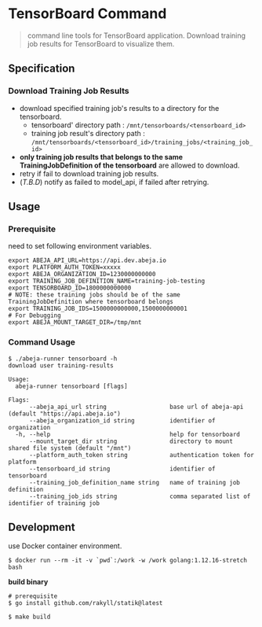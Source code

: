 # TensorBoard Command

> command line tools for TensorBoard application.
> Download training job results for TensorBoard to visualize them.

## Specification

### Download Training Job Results

- download specified training job's results to a directory for the tensorboard.
  - tensorboard' directory path : `/mnt/tensorboards/<tensorboard_id>`
  - training job result's directory path : `/mnt/tensorboards/<tensorboard_id>/training_jobs/<training_job_id>`
- **only training job results that belongs to the same TrainingJobDefinition of the tensorboard** are allowed to download.
- retry if fail to download training job results.
- (_T.B.D_) notify as failed to model_api, if failed after retrying.

## Usage

### Prerequisite

need to set following environment variables.

```
export ABEJA_API_URL=https://api.dev.abeja.io
export PLATFORM_AUTH_TOKEN=xxxxx
export ABEJA_ORGANIZATION_ID=1230000000000
export TRAINING_JOB_DEFINITION_NAME=training-job-testing
export TENSORBOARD_ID=1800000000000
# NOTE: these training jobs should be of the same TrainingJobDefinition where tensorboard belongs
export TRAINING_JOB_IDS=1500000000000,1500000000001
# For Debugging
export ABEJA_MOUNT_TARGET_DIR=/tmp/mnt
```

### Command Usage

```
$ ./abeja-runner tensorboard -h
download user training-results

Usage:
  abeja-runner tensorboard [flags]

Flags:
      --abeja_api_url string                  base url of abeja-api (default "https://api.abeja.io")
      --abeja_organization_id string          identifier of organization
  -h, --help                                  help for tensorboard
      --mount_target_dir string               directory to mount shared file system (default "/mnt")
      --platform_auth_token string            authentication token for platform
      --tensorboard_id string                 identifier of tensorboard
      --training_job_definition_name string   name of training job definition
      --training_job_ids string               comma separated list of identifier of training job
```

## Development

use Docker container environment.

```
$ docker run --rm -it -v `pwd`:/work -w /work golang:1.12.16-stretch bash
```

**build binary**

```
# prerequisite
$ go install github.com/rakyll/statik@latest

$ make build
```
